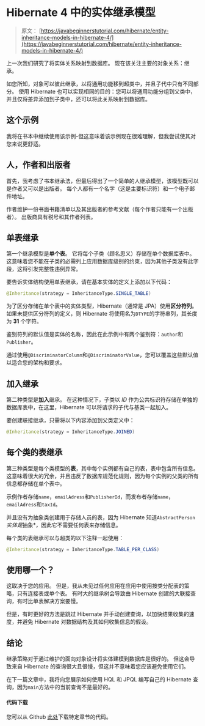 # Hibernate 4 中的实体继承模型

> 原文： [https://javabeginnerstutorial.com/hibernate/entity-inheritance-models-in-hibernate-4/](https://javabeginnerstutorial.com/hibernate/entity-inheritance-models-in-hibernate-4/)

上一次我们研究了将实体关系映射到数据库。 现在该关注主要的对象关系：继承。

如您所知，对象可以彼此继承，以将通用功能移到超类中，并且子代中只有不同部分。 使用 Hibernate 也可以实现相同的目的：您可以将通用功能分组到父类中，并且仅将差异添加到子类中，还可以将此关系映射到数据库。

## 这个示例

我将在书本中继续使用该示例-但这意味着该示例现在很难理解，但我尝试使其对您来说更舒适。

## 人，作者和出版者

首先，我考虑了书本继承法，但最后得出了一个简单的人继承模型，该模型既可以是作者又可以是出版者。 每个人都有一个名字（这是主要标识符）和一个电子邮件地址。

作者维护一份书面书籍清单以及其出版者的参考文献（每个作者只能有一个出版者）。 出版商具有税号和其作者列表。

## 单表继承

第一个继承模型是**单个表**。 它将每个子类（顾名思义）存储在单个数据库表中。 这意味着您不能在子类的必需列上应用数据库级别的约束，因为其他子类没有此字段，这将引发完整性违例异常。

要告诉实体结构使用单表继承，请在基本实体的定义上添加以下代码：

```java
@Inheritance(strategy = InheritanceType.SINGLE_TABLE)
```

为了区分存储在单个表中的实体类型，Hibernate（通常是 JPA）使用**区分符列**。 如果未提供区分符列的定义，则 Hibernate 将使用名为`DTYPE`的字符串列，其长度为 **31** 个字符。

鉴别符列的默认值是实体的名称，因此在此示例中有两个鉴别符：`author`和`Publisher`。

通过使用`@DiscriminatorColumn`和`@DiscriminatorValue`，您可以覆盖这些默认值以适合您的架构和要求。

## 加入继承

第二种类型是**加入**继承。 在这种情况下，子类以 *ID* 作为公共标识符存储在单独的数据库表中，在这里，Hibernate 可以将请求的子代与基类一起加入。

要创建联接继承，只需将以下内容添加到父类定义中：

```java
@Inheritance(strategy = InheritanceType.JOINED)
```

## 每个类的表继承

第三种类型是每个类模型的**表**，其中每个实例都有自己的表，表中包含所有信息。 这意味着很大的冗余，并且违反了数据库规范化规则，因为每个实例的父类的所有信息都存储在单个表中。

示例作者存储`name`，`emailAdress`和`PublisherId`，而发布者存储`name`，`emailAdress`和`taxId`。

并且没有为抽象类创建用于存储人员的表，因为 Hibernate 知道`AbstractPerson`*实体是*抽象*，因此它不需要任何表来存储信息。

每个类的表继承可以与超类的以下注释一起使用：

```java
@Inheritance(strategy = InheritanceType.TABLE_PER_CLASS)
```

## 使用哪一个？

这取决于您的应用。 但是，我从未见过任何应用在应用中使用按类分配表的策略，只有连接表或单个表。 有时大的继承树会导致由 Hibernate 创建的大联接查询，有时比单表解决方案要慢。

但是，有时更好的方法是跳过 Hibernate 并手动创建查询，以加快结果收集的速度，并避免 Hibernate 对数据结构及其如何收集信息的假设。

## 结论

继承策略对于通过维护的面向对象设计将实体建模到数据库是很好的。 但这会导致来自 Hibernate 的查询很大且很慢，但这并不意味着您应该避免使用它们。

在下一篇文章中，我将向您展示如何使用 HQL 和 JPQL 编写自己的 Hibernate 查询，因​​为`main`方法中的当前查询不是最好的。

#### 代码下载

您可以从 Github [此处](https://github.com/JBTAdmin/Hibernate)下载特定章节的代码。


